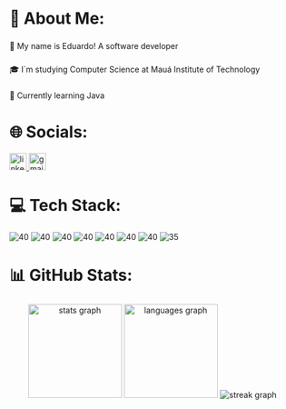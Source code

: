 <h1 align="left">🚀 About Me:</h1>

###

<p align="left">👋 My name is Eduardo! A software developer</p>

###

<p align="left">🎓 I´m studying Computer Science at Mauá Institute of Technology</p>

###

<p align="left">🌱 Currently learning Java</p>

###

<h1 align="left">🌐 Socials:</h1>
<div align="left">
  <a href="https://www.linkedin.com/in/eduardoaguiarleitedasilva/" target="_blank">
    <img src="https://img.shields.io/static/v1?message=LinkedIn&logo=linkedin&label=&color=0077B5&logoColor=white&labelColor=&style=for-the-badge" height="30" alt="linkedin logo"  />
  </a>
  <a href="mailto:eduardo.aguiar.lds@gmail.com" target="_blank">
    <img src="https://img.shields.io/static/v1?message=Gmail&logo=gmail&label=&color=D14836&logoColor=white&labelColor=&style=for-the-badge" height="30" alt="gmail logo"  />
  </a>
</div>

###

<h1 align="left">💻 Tech Stack:</h1>
<div align="left">
  <img src="https://img.shields.io/badge/CSS3-1572B6?style=for-the-badge&logo=css3&logoColor=white" alt="40">
  <img src="https://img.shields.io/badge/Figma-F24E1E?style=for-the-badge&logo=figma&logoColor=white" alt="40">
  <img src="https://img.shields.io/badge/HTML5-E34F26?style=for-the-badge&logo=html5&logoColor=white" alt="40">
  <img src="https://img.shields.io/badge/Java-ED8B00?style=for-the-badge&logo=openjdk&logoColor=white" alt="40">
  <img src="https://img.shields.io/badge/JavaScript-F7DF1E?style=for-the-badge&logo=javascript&logoColor=black" alt="40">
  <img src="https://img.shields.io/badge/MySQL-005C84?style=for-the-badge&logo=mysql&logoColor=white" alt="40">
  <img src="https://img.shields.io/badge/Notion-%23000000.svg?style=for-the-badge&logo=notion&logoColor=white" alt="40">
  <img src="https://img.shields.io/badge/Python-3776AB?style=for-the-badge&logo=python&logoColor=white" alt="35">  
</div>

###

<h1 align="left">📊 GitHub Stats:</h1>

###

<div align="center">
  <img src="https://github-readme-stats.vercel.app/api?username=Eduardo-Aguiar-LdS&hide_title=false&hide_rank=true&show_icons=true&include_all_commits=true&count_private=true&disable_animations=false&theme=blueberry&locale=en&hide_border=false&order=1" height="165" alt="stats graph"  />
  <img src="https://github-readme-stats.vercel.app/api/top-langs?username=Eduardo-Aguiar-LdS&locale=en&hide_title=false&layout=compact&card_width=320&langs_count=6&theme=blueberry&hide_border=false&order=2" height="165" alt="languages graph"  />
  <img src="https://streak-stats.demolab.com?user=Eduardo-Aguiar-LdS&locale=en&mode=daily&theme=blueberry&hide_border=false&border_radius=5&order=3" alt="streak graph"  />
</div>

###

<div align="left">
</div>

###

<div align="left">
</div>

###
